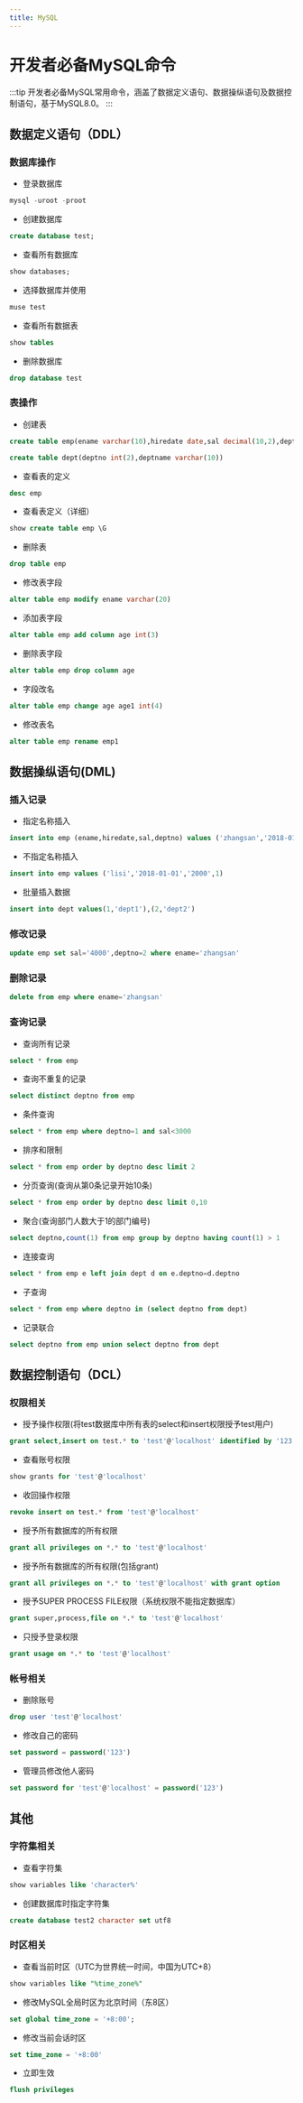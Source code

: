 ```yaml
---
title: MySQL
---
```


# 开发者必备MySQL命令

:::tip
开发者必备MySQL常用命令，涵盖了数据定义语句、数据操纵语句及数据控制语句，基于MySQL8.0。
:::

## 数据定义语句（DDL）

### 数据库操作

- 登录数据库

```sql
mysql -uroot -proot
```
  
- 创建数据库
  
```sql
create database test;
```

- 查看所有数据库

```sql
show databases;
```
  
- 选择数据库并使用

```sql
muse test
```
  
- 查看所有数据表
  
```sql
show tables
```
  
- 删除数据库

```sql
drop database test
```

### 表操作

- 创建表

```sql
create table emp(ename varchar(10),hiredate date,sal decimal(10,2),deptno int(2))  
```
```sql
create table dept(deptno int(2),deptname varchar(10))
```

- 查看表的定义

```sql
desc emp
```

- 查看表定义（详细）

```sql
show create table emp \G
```

- 删除表

```sql
drop table emp
```
- 修改表字段

```sql
alter table emp modify ename varchar(20)
```
- 添加表字段

```sql
alter table emp add column age int(3)
```

- 删除表字段

```sql
alter table emp drop column age
```

- 字段改名

```sql
alter table emp change age age1 int(4)
```

- 修改表名
```sql
alter table emp rename emp1
```

## 数据操纵语句(DML)

### 插入记录

- 指定名称插入
```sql
insert into emp (ename,hiredate,sal,deptno) values ('zhangsan','2018-01-01','2000',1)
```

- 不指定名称插入
```sql
insert into emp values ('lisi','2018-01-01','2000',1)
```

- 批量插入数据
```sql
insert into dept values(1,'dept1'),(2,'dept2')
```

### 修改记录
```sql
update emp set sal='4000',deptno=2 where ename='zhangsan'
```

### 删除记录
```sql
delete from emp where ename='zhangsan'
```

### 查询记录

- 查询所有记录
```sql
select * from emp
```

- 查询不重复的记录
```sql
select distinct deptno from emp
```

- 条件查询
```sql
select * from emp where deptno=1 and sal<3000
```

- 排序和限制
```sql
select * from emp order by deptno desc limit 2
```

- 分页查询(查询从第0条记录开始10条)
```sql
select * from emp order by deptno desc limit 0,10
```

- 聚合(查询部门人数大于1的部门编号)
```sql
select deptno,count(1) from emp group by deptno having count(1) > 1
```

- 连接查询
```sql
select * from emp e left join dept d on e.deptno=d.deptno
```

- 子查询
```sql
select * from emp where deptno in (select deptno from dept)
```

- 记录联合
```sql
select deptno from emp union select deptno from dept
```

## 数据控制语句（DCL）

### 权限相关
- 授予操作权限(将test数据库中所有表的select和insert权限授予test用户)
```sql
grant select,insert on test.* to 'test'@'localhost' identified by '123'
```

- 查看账号权限
```sql
show grants for 'test'@'localhost'
```

- 收回操作权限
```sql
revoke insert on test.* from 'test'@'localhost'
```

- 授予所有数据库的所有权限
```sql
grant all privileges on *.* to 'test'@'localhost'
```

- 授予所有数据库的所有权限(包括grant)
```sql
grant all privileges on *.* to 'test'@'localhost' with grant option
```

- 授予SUPER PROCESS FILE权限（系统权限不能指定数据库）
```sql
grant super,process,file on *.* to 'test'@'localhost'
```

- 只授予登录权限
```sql
grant usage on *.* to 'test'@'localhost'
```

### 帐号相关
- 删除账号
```sql
drop user 'test'@'localhost'
```

- 修改自己的密码
```sql
set password = password('123')
```

- 管理员修改他人密码
```sql
set password for 'test'@'localhost' = password('123')
```

## 其他

### 字符集相关

- 查看字符集
```sql
show variables like 'character%'
```

- 创建数据库时指定字符集
```sql
create database test2 character set utf8
```


### 时区相关

- 查看当前时区（UTC为世界统一时间，中国为UTC+8）
```sql
show variables like "%time_zone%"
```

- 修改MySQL全局时区为北京时间（东8区）
```sql
set global time_zone = '+8:00';
```

- 修改当前会话时区
```sql
set time_zone = '+8:00'
```

- 立即生效
```sql
flush privileges
```

<RightMenu />